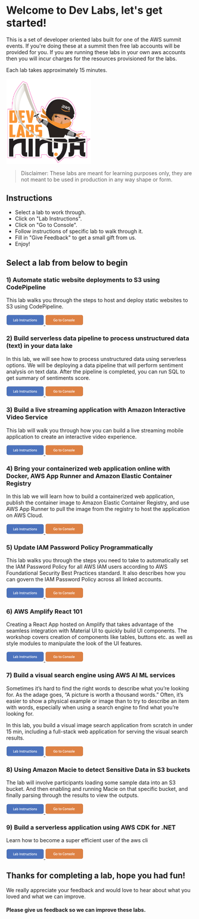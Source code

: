 # Welcome to Dev Labs, let's get started!

This is a set of developer oriented labs built for one of the AWS summit events. If you're doing these at a summit then free lab accounts will be provided for you. If you are running these labs in your own aws accounts then you will incur charges for the resources provisioned for the labs.

Each lab takes approximately 15 minutes.

<img src="./media/DevLabsLogoSmall.png" width="45%">

> Disclaimer: These labs are meant for learning purposes only, they are not meant to be used in production in any way shape or form.


## Instructions

* Select a lab to work through.
* Click on "Lab Instructions".
* Click on "Go to Console".
* Follow instructions of specific lab to walk through it.
* Fill in "Give Feedback" to get a small gift from us.
* Enjoy!

## Select a lab from below to begin


### **1) Automate static website deployments to S3 using CodePipeline**

This lab walks you through the steps to host and deploy static websites to S3 using CodePipeline.

<a href="https://bit.ly/3wrhFXj">
<img src="./media/labButton.png" width="20%">
</a>
<a href="https://console.aws.amazon.com/console/home">
<img src="./media/consoleButton.png" width="20%">
</a>


### **2) Build serverless data pipeline to process unstructured data (text) in your data lake**

In this lab, we will see how to process unstructured data using serverless options. We will be deploying a data pipeline that will perform sentiment analysis on text data. After the pipeline is completed, you can run SQL to get summary of sentiments score.

<a href="https://bit.ly/3R9r7qb">
<img src="./media/labButton.png" width="20%">
</a>
<a href="https://console.aws.amazon.com/console/home">
<img src="./media/consoleButton.png" width="20%">
</a>

### **3) Build a live streaming application with Amazon Interactive Video Service**

This lab will walk you through how you can build a live streaming mobile application to create an interactive video experience.


<a href="https://bit.ly/3AmiDFw">
<img src="./media/labButton.png" width="20%">
</a>
<a href="https://console.aws.amazon.com/console/home">
<img src="./media/consoleButton.png" width="20%">
</a>


### **4) Bring your containerized web application online with Docker, AWS App Runner and Amazon Elastic Container Registry**

In this lab we will learn how to build a containerized web application, publish the container image to Amazon Elastic Container Registry, and use AWS App Runner to pull the image from the registry to host the application on AWS Cloud.

<a href="https://bit.ly/3CsRtj6">
<img src="./media/labButton.png" width="20%">
</a>
<a href="https://console.aws.amazon.com/console/home">
<img src="./media/consoleButton.png" width="20%">
</a>

### **5) Update IAM Password Policy Programmatically**

This lab walks you through the steps you need to take to automatically set the IAM Password Policy for all AWS IAM users according to AWS Foundational Security Best Practices standard. It also describes how you can govern the IAM Password Policy across all linked accounts.

<a href="https://bit.ly/3R3seI6">
<img src="./media/labButton.png" width="20%">
</a>
<a href="https://console.aws.amazon.com/console/home">
<img src="./media/consoleButton.png" width="20%">
</a>

### **6) AWS Amplify React 101**

Creating a React App hosted on Amplify that takes advantage of the seamless integration with Material UI to quickly build UI components. The workshop covers creation of components like tables, buttons etc. as well as style modules to manipulate the look of the UI features.

<a href="https://bit.ly/3QFe93P">
<img src="./media/labButton.png" width="20%">
</a>
<a href="https://console.aws.amazon.com/console/home">
<img src="./media/consoleButton.png" width="20%">
</a>


### **7) Build a visual search engine using AWS AI ML services**

Sometimes it’s hard to find the right words to describe what you’re looking for. As the adage goes, “A picture is worth a thousand words.” Often, it’s easier to show a physical example or image than to try to describe an item with words, especially when using a search engine to find what you’re looking for. 

In this lab, you build a visual image search application from scratch in under 15 min, including a full-stack web application for serving the visual search results.

<a href="https://bit.ly/3ciytsW">
<img src="./media/labButton.png" width="20%">
</a>
<a href="https://console.aws.amazon.com/console/home">
<img src="./media/consoleButton.png" width="20%">
</a>


### **8) Using Amazon Macie to detect Sensitive Data in S3 buckets**

The lab will involve participants loading some sample data into an S3 bucket. And then enabling and running Macie on that specific bucket, and finally parsing through the results to view the outputs.

<a href="https://bit.ly/3pJ4SvP">
<img src="./media/labButton.png" width="20%">
</a>
<a href="https://console.aws.amazon.com/console/home">
<img src="./media/consoleButton.png" width="20%">
</a>

### **9) Build a serverless application using AWS CDK for .NET**

Learn how to become a super efficient user of the aws cli

<a href="https://bit.ly/3QOjTsb">
<img src="./media/labButton.png" width="20%">
</a>
<a href="https://console.aws.amazon.com/console/home">
<img src="./media/consoleButton.png" width="20%">
</a>

<!--
### **10) Quickly accelerate application performance using Amazon ElastiCache for Redis with AWS CDK**

The lab showcases Amazon Elasticache through a demo App that can be deployed using CDK.

<a href="https://bit.ly/3PNbioj">
<img src="./media/labButton.png" width="20%">
</a>
<a href="https://console.aws.amazon.com/console/home">
<img src="./media/consoleButton.png" width="20%">
</a>-->


<!--
### **11) Run Chaos Engineering experiments on Amazon Elastic Container Service with AWS Fault Injection Simulator**

In this lab we will run chaos engineering experiments by injecting faults into Amazon ECS. We will observe how these experiments helps us to observe the resiliency of the application.

<a href="https://bit.ly/3QKIuOA">
<img src="./media/labButton.png" width="20%">
</a>
<a href="https://console.aws.amazon.com/console/home">
<img src="./media/consoleButton.png" width="20%">
</a>
-->


## Thanks for completing a lab, hope you had fun!


We really appreciate your feedback and would love to hear about what you loved and what we can improve.

#### Please give us feedback so we can improve these labs.
